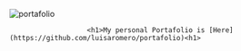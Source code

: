 
![portafolio](https://media.giphy.com/media/dTmPl0WmjeGfS/giphy.gif)


                       <h1>My personal Portafolio is [Here](https://github.com/luisaromero/portafolio)<h1>
